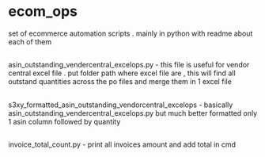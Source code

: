 # ecom_ops
set of ecommerce automation scripts . mainly in python with readme about each of them
##
asin_outstanding_vendercentral_excelops.py - this file is useful for vendor central excel file . put folder path where excel file are , this will find all outstand  quantities across the po files and merge them in 1 excel file
##
s3xy_formatted_asin_outstanding_vendorcentral_excelops - basically asin_outstanding_vendercentral_excelops.py but much better formatted only 1 asin column followed by quantity
##
invoice_total_count.py - print all invoices amount and add total in cmd
